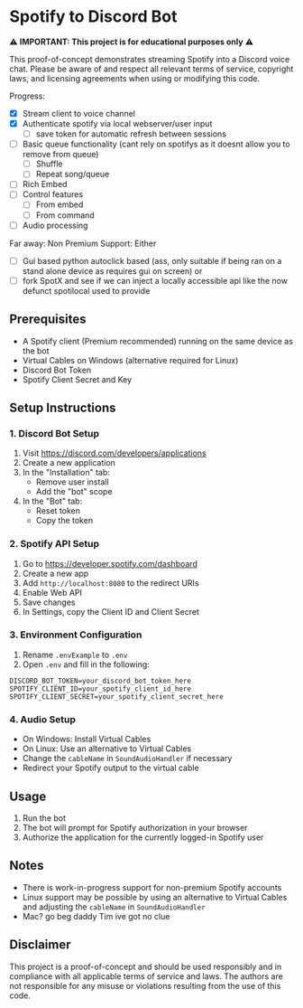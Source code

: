 # Spotify to Discord Bot

⚠️ **IMPORTANT: This project is for educational purposes only** ⚠️

This proof-of-concept demonstrates streaming Spotify into a Discord voice chat. Please be aware of and respect all relevant terms of service, copyright laws, and licensing agreements when using or modifying this code.

Progress:
- [x] Stream client to voice channel
- [x] Authenticate spotify via local webserver/user input
  - [ ] save token for automatic refresh between sessions
- [ ] Basic queue functionality (cant rely on spotifys as it doesnt allow you to remove from queue)
  - [ ] Shuffle
  - [ ] Repeat song/queue
- [ ] Rich Embed
- [ ] Control features
  - [ ] From embed
  - [ ] From command
- [ ] Audio processing

Far away: Non Premium Support:
Either
- [ ] Gui based python autoclick based (ass, only suitable if being ran on a stand alone device as requires gui on screen)
or
- [ ] fork SpotX and see if we can inject a locally accessible api like the now defunct spotilocal used to provide

## Prerequisites

- A Spotify client (Premium recommended) running on the same device as the bot
- Virtual Cables on Windows (alternative required for Linux)
- Discord Bot Token
- Spotify Client Secret and Key

## Setup Instructions

### 1. Discord Bot Setup

1. Visit https://discord.com/developers/applications
2. Create a new application
3. In the "Installation" tab:
   - Remove user install
   - Add the "bot" scope
4. In the "Bot" tab:
   - Reset token
   - Copy the token

### 2. Spotify API Setup

1. Go to https://developer.spotify.com/dashboard
2. Create a new app
3. Add `http://localhost:8080` to the redirect URIs
4. Enable Web API
5. Save changes
6. In Settings, copy the Client ID and Client Secret

### 3. Environment Configuration

1. Rename `.envExample` to `.env`
2. Open `.env` and fill in the following:
```env
DISCORD_BOT_TOKEN=your_discord_bot_token_here
SPOTIFY_CLIENT_ID=your_spotify_client_id_here
SPOTIFY_CLIENT_SECRET=your_spotify_client_secret_here
```

### 4. Audio Setup

- On Windows: Install Virtual Cables
- On Linux: Use an alternative to Virtual Cables
- Change the `cableName` in `SoundAudioHandler` if necessary
- Redirect your Spotify output to the virtual cable

## Usage

1. Run the bot
2. The bot will prompt for Spotify authorization in your browser
3. Authorize the application for the currently logged-in Spotify user

## Notes

- There is work-in-progress support for non-premium Spotify accounts
- Linux support may be possible by using an alternative to Virtual Cables and adjusting the `cableName` in `SoundAudioHandler`
- Mac? go beg daddy Tim ive got no clue

## Disclaimer

This project is a proof-of-concept and should be used responsibly and in compliance with all applicable terms of service and laws. The authors are not responsible for any misuse or violations resulting from the use of this code.
